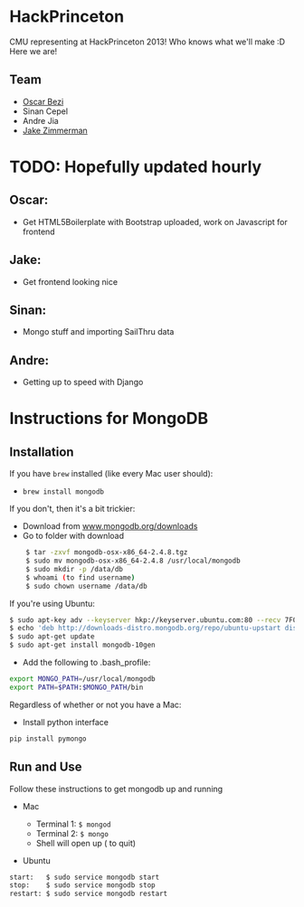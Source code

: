 HackPrinceton
=============

CMU representing at HackPrinceton 2013!
Who knows what we'll make :D
Here we are!

Team
----
- [Oscar Bezi](http://www.oscarbezi.com)
- Sinan Cepel
- Andre Jia
- [Jake Zimmerman](http://www.jacobzimmerman.me)


TODO: Hopefully updated hourly
==============================

Oscar:
------
- Get HTML5Boilerplate with Bootstrap uploaded, work on Javascript for frontend

Jake:
-----
- Get frontend looking nice

Sinan:
------
- Mongo stuff and importing SailThru data

Andre:
------
- Getting up to speed with Django

Instructions for MongoDB
========================
Installation
------------
If you have `brew` installed (like every Mac user should):
- `brew install mongodb`

If you don't, then it's a bit trickier:
- Download from www.mongodb.org/downloads
- Go to folder with download

```bash
    $ tar -zxvf mongodb-osx-x86_64-2.4.8.tgz
    $ sudo mv mongodb-osx-x86_64-2.4.8 /usr/local/mongodb
    $ sudo mkdir -p /data/db
    $ whoami (to find username)
    $ sudo chown username /data/db
```

If you're using Ubuntu:

```bash
$ sudo apt-key adv --keyserver hkp://keyserver.ubuntu.com:80 --recv 7F0CEB10
$ echo 'deb http://downloads-distro.mongodb.org/repo/ubuntu-upstart dist 10gen' | sudo tee /etc/apt/sources.list.d/mongodb.list
$ sudo apt-get update
$ sudo apt-get install mongodb-10gen
```

- Add the following to .bash\_profile:

```bash
export MONGO_PATH=/usr/local/mongodb
export PATH=$PATH:$MONGO_PATH/bin
```

Regardless of whether or not you have a Mac:
- Install python interface

```bash
pip install pymongo
```

Run and Use
-----------
Follow these instructions to get mongodb up and running
- Mac
    - Terminal 1: `$ mongod`
    - Terminal 2: `$ mongo`
    - Shell will open up (<C-c> to quit)

- Ubuntu

```bash
start:   $ sudo service mongodb start
stop:    $ sudo service mongodb stop
restart: $ sudo service mongodb restart
```
